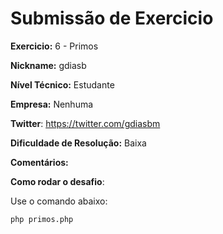 # Submissão de Exercicio

**Exercicio:** 6 - Primos

**Nickname:** gdiasb

**Nível Técnico:** Estudante

**Empresa:** Nenhuma

**Twitter**: https://twitter.com/gdiasbm

**Dificuldade de Resolução:** Baixa

**Comentários:** 

**Como rodar o desafio**: 

Use o comando abaixo: 
```bash
php primos.php
```